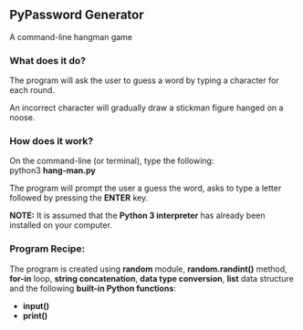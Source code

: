 ## PyPassword Generator
A command-line hangman game

### What does it do?
The program will ask the user to guess a word by typing a character for each round.

An incorrect character will gradually draw a stickman figure hanged on a noose.

### How does it work?
On the command-line (or terminal), type the following:<br>
python3 <b>hang-man.py</b>

The program will prompt the user a guess the word, asks to type a letter followed by pressing the <b>ENTER</b> key.

<b>NOTE:</b> It is assumed that the <b>Python 3 interpreter</b> has already been installed on your computer.

### Program Recipe:
The program is created using <b>random</b> module, <b>random.randint()</b> method, <b>for-in</b> loop, <b>string concatenation</b>, <b>data type conversion</b>, <b>list</b> data structure and the following <b>built-in Python functions</b>:
* <b>input()</b>
* <b>print()</b>
